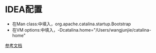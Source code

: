 # IDEA配置

- 在Man class:中填入，org.apache.catalina.startup.Bootstrap
- 在VM options:中填入，-Dcatalina.home="/Users/wangjunjie/catalina-home"

[参考文档](https://blog.csdn.net/wangjunjie0817/article/details/102944338)

